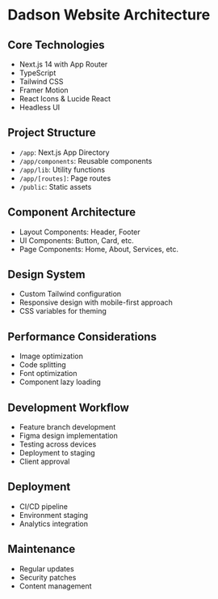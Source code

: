 # Dadson Website Architecture

## Core Technologies
- Next.js 14 with App Router
- TypeScript
- Tailwind CSS
- Framer Motion
- React Icons & Lucide React
- Headless UI

## Project Structure
- `/app`: Next.js App Directory
- `/app/components`: Reusable components
- `/app/lib`: Utility functions
- `/app/[routes]`: Page routes
- `/public`: Static assets

## Component Architecture
- Layout Components: Header, Footer
- UI Components: Button, Card, etc.
- Page Components: Home, About, Services, etc.

## Design System
- Custom Tailwind configuration
- Responsive design with mobile-first approach
- CSS variables for theming

## Performance Considerations
- Image optimization
- Code splitting
- Font optimization
- Component lazy loading

## Development Workflow
- Feature branch development
- Figma design implementation
- Testing across devices
- Deployment to staging
- Client approval

## Deployment
- CI/CD pipeline
- Environment staging
- Analytics integration

## Maintenance
- Regular updates
- Security patches
- Content management 